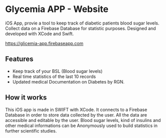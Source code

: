 # Glycemia APP - Website

iOS App, provie a tool to keep track of diabetic patients blood sugar levels. Collect data on a Firebase Database for statistic purposes. Designed and developed with XCode and Swift.

https://glicemia-app.firebaseapp.com

## Features
- Keep track of your BSL (Blood sugar levels)
- Real time statistics of the last 10 records
- Updated medical Documentation on Diabetes by RGN.

## How it works
This iOS app is made in SWIFT with XCode.
It connects to a Firebase Database in order to store data collected by the user.
All the data are accessible and editable by the user. Blood sugar levels, kind of insulins and other medical informations can be Anonymously used to build statistics in further scientific studies.

